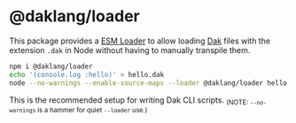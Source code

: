 # @daklang/loader

This package provides a [ESM
Loader](https://nodejs.org/api/esm.html#esm_loaders) to allow loading
[Dak](https://www.daklang.com/) files with the extension `.dak` in Node without
having to manually transpile them.

```sh
npm i @daklang/loader
echo '(console.log :hello)' > hello.dak
node --no-warnings --enable-source-maps --loader @daklang/loader hello.dak
```

This is the recommended setup for writing Dak CLI scripts.
<sub>(NOTE: `--no-warnings` is a hammer for quiet `--loader` use.)</sub>
